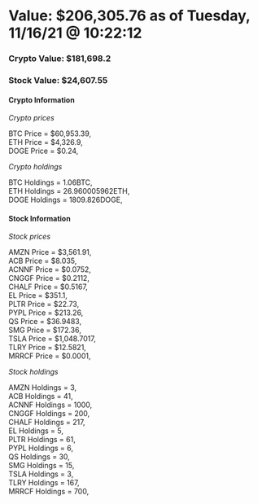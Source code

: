 # Value: $206,305.76 as of Tuesday, 11/16/21 @ 10:22:12 

### Crypto Value: $181,698.2

### Stock Value: $24,607.55

#### Crypto Information 
*Crypto prices* 

BTC Price = $60,953.39,  
ETH Price = $4,326.9,  
DOGE Price = $0.24,  


*Crypto holdings* 

BTC Holdings = 1.06BTC,  
ETH Holdings = 26.960005962ETH,  
DOGE Holdings = 1809.826DOGE,  


#### Stock Information 

*Stock prices* 

AMZN Price = $3,561.91,  
ACB Price = $8.035,  
ACNNF Price = $0.0752,  
CNGGF Price = $0.2112,  
CHALF Price = $0.5167,  
EL Price = $351.1,  
PLTR Price = $22.73,  
PYPL Price = $213.26,  
QS Price = $36.9483,  
SMG Price = $172.36,  
TSLA Price = $1,048.7017,  
TLRY Price = $12.5821,  
MRRCF Price = $0.0001,  


*Stock holdings* 

AMZN Holdings = 3,  
ACB Holdings = 41,  
ACNNF Holdings = 1000,  
CNGGF Holdings = 200,  
CHALF Holdings = 217,  
EL Holdings = 5,  
PLTR Holdings = 61,  
PYPL Holdings = 6,  
QS Holdings = 30,  
SMG Holdings = 15,  
TSLA Holdings = 3,  
TLRY Holdings = 167,  
MRRCF Holdings = 700,  


